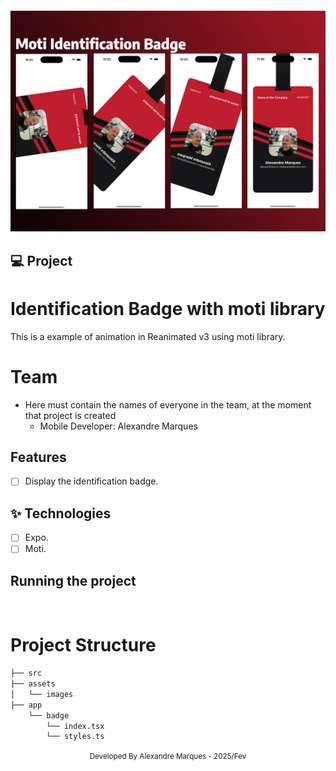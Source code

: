<h1 align="center">
  <img alt="" height="80" title="" src=".github/ic_icon.png" />
</h1>

![cover](.github/cover.png?style=flat)

## 💻 Project

# Identification Badge with moti library

This is a example of animation in Reanimated v3 using moti library.

# Team

- Here must contain the names of everyone in the team, at the moment that
  project is created
  - Mobile Developer: Alexandre Marques

## Features

- [ ] Display the identification badge.

## ✨ Technologies

- [ ] Expo.
- [ ] Moti.

## Running the project

<br />

# Project Structure

```bash
├── src
├── assets
│   └── images
├── app
    └── badge
        └── index.tsx
        └── styles.ts
```

<div align="center">
  <small>Developed By Alexandre Marques - 2025/Fev</small>
</div>

